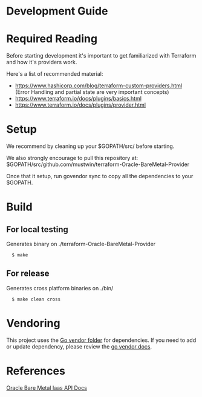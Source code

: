 # Development Guide

# Required Reading
Before starting development it's important to get familiarized with
Terraform and how it's providers work.

Here's a list of recommended material:
* https://www.hashicorp.com/blog/terraform-custom-providers.html (Error
  Handling and partial state are very important concepts)
* https://www.terraform.io/docs/plugins/basics.html
* https://www.terraform.io/docs/plugins/provider.html


# Setup
We recommend by cleaning up your $GOPATH/src/ before starting.

We also strongly encourage to pull this repository at:
$GOPATH/src/github.com/mustwin/terraform-Oracle-BareMetal-Provider

Once that it setup, run govendor sync to copy all the dependencies to
your $GOPATH.

# Build
## For local testing
Generates binary on ./terraform-Oracle-BareMetal-Provider
```
  $ make
```

## For release
Generates cross platform binaries on ./bin/
```
  $ make clean cross
```

# Vendoring
This project uses the [Go vendor folder](https://blog.gopheracademy.com/advent-2015/vendor-folder/) for dependencies.
If you need to add or update dependency, please review the [go
vendor docs](https://github.com/kardianos/govendor).

# References
[Oracle Bare Metal Iaas API Docs](https://docs.us-az-phoenix-1.oracleiaas.com/)
